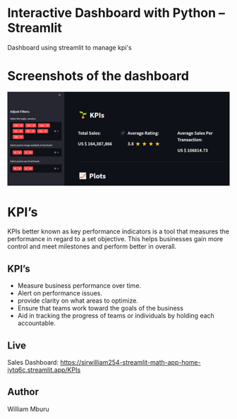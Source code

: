 # Interactive Dashboard with Python – Streamlit
Dashboard using streamlit to manage kpi's
# Screenshots of the dashboard
![screenshot](https://github.com/SirWilliam254/KPI/blob/main/Screenshot%20(115).png)
# KPI’s
KPIs better known as key performance indicators is a tool that measures the performance in regard to a set objective. This helps businesses gain more control and meet milestones and perform better in overall.
## KPI’s
- Measure business performance over time.
- Alert on performance issues.
- provide clarity on what areas to optimize.
- Ensure that teams work toward the goals of the business
- Aid in tracking the progress of teams or individuals by holding each accountable.

## Live
Sales Dashboard: https://sirwilliam254-streamlit-math-app-home-iytq6c.streamlit.app/KPIs

## Author
William Mburu
